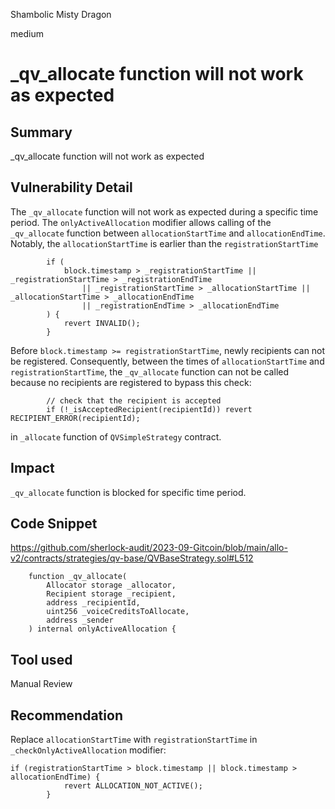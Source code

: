 Shambolic Misty Dragon

medium

# _qv_allocate function will not work as expected
## Summary
_qv_allocate function will not work as expected

## Vulnerability Detail
The `_qv_allocate` function will not work as expected during a specific time period. The `onlyActiveAllocation` modifier allows calling of the `_qv_allocate` function between `allocationStartTime` and `allocationEndTime`. Notably, the `allocationStartTime` is earlier than the `registrationStartTime`

```solidity
        if (
            block.timestamp > _registrationStartTime || _registrationStartTime > _registrationEndTime
                || _registrationStartTime > _allocationStartTime || _allocationStartTime > _allocationEndTime
                || _registrationEndTime > _allocationEndTime
        ) {
            revert INVALID();
        }
```

Before `block.timestamp >= registrationStartTime`, newly recipients can not be registered. Consequently, between the times of `allocationStartTime` and `registrationStartTime`, the `_qv_allocate` function can not be called because no recipients are registered to bypass this check:

```solidity
        // check that the recipient is accepted
        if (!_isAcceptedRecipient(recipientId)) revert RECIPIENT_ERROR(recipientId);
```

in `_allocate` function of `QVSimpleStrategy` contract.

## Impact
`_qv_allocate` function is blocked for specific time period.

## Code Snippet
https://github.com/sherlock-audit/2023-09-Gitcoin/blob/main/allo-v2/contracts/strategies/qv-base/QVBaseStrategy.sol#L512

```solidity
    function _qv_allocate(
        Allocator storage _allocator,
        Recipient storage _recipient,
        address _recipientId,
        uint256 _voiceCreditsToAllocate,
        address _sender
    ) internal onlyActiveAllocation {
```
## Tool used

Manual Review

## Recommendation
Replace `allocationStartTime` with `registrationStartTime` in `_checkOnlyActiveAllocation` modifier:

```solidity
if (registrationStartTime > block.timestamp || block.timestamp > allocationEndTime) {
            revert ALLOCATION_NOT_ACTIVE();
        }
```